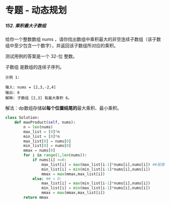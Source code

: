# 专题 - 动态规划

##### 152. 乘积最大子数组

给你一个整数数组 nums ，请你找出数组中乘积最大的非空连续子数组（该子数组中至少包含一个数字），并返回该子数组所对应的乘积。

测试用例的答案是一个 32-位 整数。

子数组 是数组的连续子序列。

```
示例 1:

输入: nums = [2,3,-2,4]
输出: 6
解释: 子数组 [2,3] 有最大乘积 6。
```

解法：dp数组存储**以每个位置结尾的**最大乘积、最小乘积。

```python
class Solution:
    def maxProduct(self, nums):
        n = len(nums)
        max_list = [0]*n
        min_list = [0]*n
        max_list[0] = nums[0]
        min_list[0] = nums[0]
        mmax = nums[0]
        for i in range(1,len(nums)):
            if nums[i] >=0:
                max_list[i] = max(max_list[i-1]*nums[i],nums[i]) ##是跟前面的一起乘，还是把前面都扔了？
                min_list[i] = min(min_list[i-1]*nums[i],nums[i])
                mmax = max(mmax,max_list[i])
            else: ## < 0:
                max_list[i] = max(min_list[i-1]*nums[i],nums[i])
                min_list[i] = min(max_list[i-1]*nums[i],nums[i])
                mmax = max(mmax,max_list[i])
        return mmax
```

